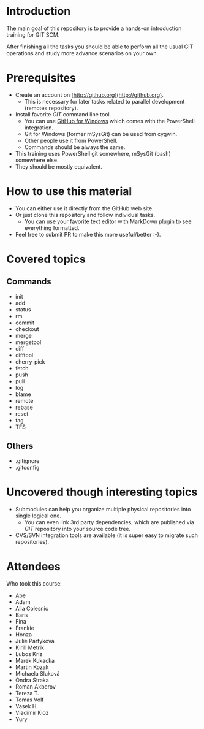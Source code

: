 # Introduction

The main goal of this repository is to provide a hands-on introduction training
for GIT SCM.

After finishing all the tasks you should be able to perform all the usual GIT
operations and study more advance scenarios on your own.

# Prerequisites

* Create an account on [http://github.org](http://github.org).
  * This is necessary for later tasks related to parallel development (remotes
    repository).
* Install favorite _GIT_ command line tool.
  * You can use [GitHub for Windows](https://desktop.github.com/) which
    comes with the PowerShell integration.
  * Git for Windows (former mSysGit) can be used from cygwin.
  * Other people use it from PowerShell.
  * Commands should be always the same.
* This training uses PowerShell git somewhere, mSysGit (bash) somewhere
  else.
* They should be mostly equivalent.

# How to use this material

* You can either use it directly from the GitHub web site.
* Or just clone this repository and follow individual tasks.
  * You can use your favorite text editor with MarkDown plugin to see everything
    formatted.
* Feel free to submit PR to make this more useful/better :-).

# Covered topics

## Commands

* init
* add
* status
* rm
* commit
* checkout
* merge
* mergetool
* diff
* difftool
* cherry-pick
* fetch
* push
* pull
* log
* blame
* remote
* rebase
* reset
* tag
* TFS

## Others

* .gitignore
* .gitconfig

# Uncovered though interesting topics

* Submodules can help you organize multiple physical repositories into
  single logical one.
  * You can even link 3rd party dependencies, which are published via
    _GIT_ repository into your source code tree.
* CVS/SVN integration tools are available (it is super easy to migrate
  such repositories).

# Attendees

Who took this course:

* Abe
* Adam
* Alla Colesnic 
* Baris
* Fina
* Frankie
* Honza
* Julie Partykova
* Kirill Metrik
* Lubos Kriz
* Marek Kukacka
* Martin Kozak
* Michaela Sluková
* Ondra Straka
* Roman Akberov
* Tereza T.
* Tomas Volf
* Vasek H.
* Vladimir Kloz
* Yury
